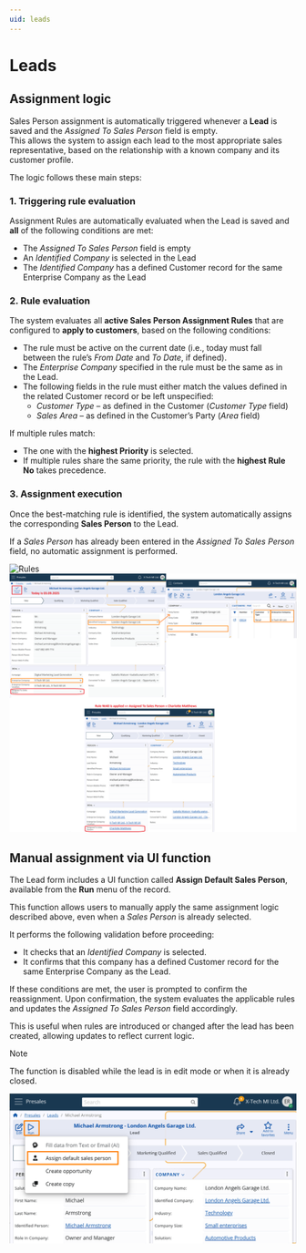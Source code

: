 ```yaml
---
uid: leads
---
```


# Leads  

## Assignment logic 
Sales Person assignment is automatically triggered whenever a **Lead** is saved and the *Assigned To Sales Person* field is empty.  
This allows the system to assign each lead to the most appropriate sales representative, based on the relationship with a known company and its customer profile.  

The logic follows these main steps:  


### 1. Triggering rule evaluation  
Assignment Rules are automatically evaluated when the Lead is saved and **all** of the following conditions are met:  

- The *Assigned To Sales Person* field is empty  
- An *Identified Company* is selected in the Lead  
- The *Identified Company* has a defined Customer record for the same Enterprise Company as the Lead  


### 2. Rule evaluation  
The system evaluates all **active Sales Person Assignment Rules** that are configured to **apply to customers**, based on the following conditions:  

- The rule must be active on the current date (i.e., today must fall between the rule’s *From Date* and *To Date*, if defined).  
- The *Enterprise Company* specified in the rule must be the same as in the Lead.  
- The following fields in the rule must either match the values defined in the related Customer record or be left unspecified:  
  - *Customer Type* – as defined in the Customer (*Customer Type* field)   
  - *Sales Area* – as defined in the Customer’s Party (*Area* field)    

If multiple rules match:  
- The one with the **highest Priority** is selected.  
- If multiple rules share the same priority, the rule with the **highest Rule No** takes precedence.  


### 3. Assignment execution  
Once the best-matching rule is identified, the system automatically assigns the corresponding **Sales Person** to the Lead.  

If a *Sales Person* has already been entered in the *Assigned To Sales Person* field, no automatic assignment is performed.  

![Rules](pictures/rules-lead.png)
![Rule Logic Sales Order](pictures/rule-logic-lead.png)

## Manual assignment via UI function  

The Lead form includes a UI function called **Assign Default Sales Person**, available from the **Run** menu of the record.  

This function allows users to manually apply the same assignment logic described above, even when a *Sales Person* is already selected.  

It performs the following validation before proceeding:  

- It checks that an *Identified Company* is selected.  
- It confirms that this company has a defined Customer record for the same Enterprise Company as the Lead.  

If these conditions are met, the user is prompted to confirm the reassignment. Upon confirmation, the system evaluates the applicable rules and updates the *Assigned To Sales Person* field accordingly.  

This is useful when rules are introduced or changed after the lead has been created, allowing updates to reflect current logic.  

> [!NOTE]  
> The function is disabled while the lead is in edit mode or when it is already closed.
>

![UI Function Lead](pictures/ui-function-lead.png)
